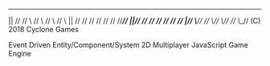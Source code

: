   __   _  ____    ____   ____    ____
  ||  // //  \\  //  \\ //  \\  //  \\
  || // //   // //     //   // //___//
  ||// //   // //     //   // //
  |//  \\__// //      \\__//  \\__//
                         //
                    \\__//  (C) 2018 Cyclone Games
                    
Event Driven Entity/Component/System 2D Multiplayer JavaScript Game Engine
